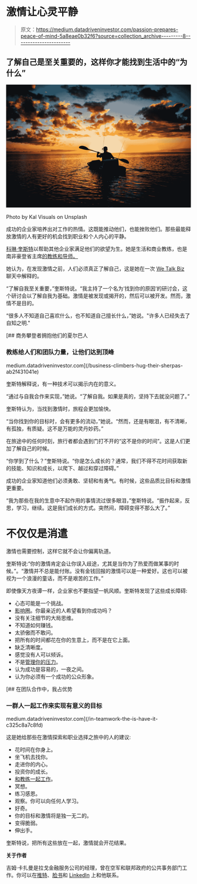 # 激情让心灵平静

> 原文：<https://medium.datadriveninvestor.com/passion-prepares-peace-of-mind-5a8eae0b32f6?source=collection_archive---------8----------------------->

## 了解自己是至关重要的，这样你才能找到生活中的“为什么”

![](img/61b6cbbda2a09390cee6b040ba0e4bad.png)

Photo by Kal Visuals on Unsplash

成功的企业家培养出对工作的热情。这既能推动他们，也能挫败他们。那些最能释放激情的人有更好的机会找到职业和个人内心的平静。

[科琳·奎斯特](https://twitter.com/ColleenQvist)以帮助其他企业家满足他们的欲望为生。她是生活和商业教练，也是南非豪登省主席[的教练和导师。](https://twitter.com/COMENSA)

她认为，在发现激情之前，人们必须真正了解自己，这是她在一次 [We Talk Biz](https://twitter.com/_WeTalk) 聊天中解释的。

“了解自我至关重要，”奎斯特说。“我主持了一个名为‘找到你的原因’的研讨会，这个研讨会以了解自我为基础。激情是被发现或揭开的，然后可以被开发。然而，激情不是目的。

“很多人不知道自己喜欢什么，也不知道自己擅长什么，”她说。"许多人已经失去了自知之明."

[](/business-climbers-hug-their-sherpas-ab2f431041e) [## 商务攀登者拥抱他们的夏尔巴人

### 教练给人们和团队力量，让他们达到顶峰

medium.datadriveninvestor.com](/business-climbers-hug-their-sherpas-ab2f431041e) 

奎斯特解释说，有一种技术可以揭示内在的意义。

“通过与自我合作来实现，”她说。“了解自我。如果是真的，坚持下去就没问题了。”

奎斯特认为，当找到激情时，旅程会更加愉快。

“当你找到你的目标时，会有更多的流动，”她说。“然而，还是有眼泪，有不清晰，有孤独，有质疑。这不是万能的灵丹妙药。”

在旅途中的任何时刻，旅行者都会遇到门打不开的“这不是你的时间”。这是人们更加了解自己的时候。

“你学到了什么？”奎斯特说。“你是怎么成长的？通常，我们不得不花时间获取新的技能、知识和成长，以爬下、越过和穿过障碍。”

成功的企业家知道他们必须勇敢、坚韧和有勇气。有时候，这些品质比目标和激情更重要。

“我为那些在我的生意中不起作用的事情流过很多眼泪，”奎斯特说。“振作起来，反思，学习，继续。这是我们成长的方式。突然间，障碍变得不那么大了。”

# 不仅仅是消遣

激情也需要控制，这样它就不会让你偏离轨道。

奎斯特说:“你的激情肯定会让你误入歧途，尤其是当你为了热爱而做某事的时候。”。“激情并不总是能付账。没有金钱回报的激情可以是一种爱好。这也可以被视为一个浪漫的童话，而不是艰苦的工作。”

即使像天方夜谭一样，企业家也不要指望一帆风顺。奎斯特发现了这些成长障碍:

*   心态可能是一个挑战。
*   [影响圈](https://www.datadriveninvestor.com/2019/09/27/circles-keep-businesses-well-rounded/)。你最亲近的人希望看到你成功吗？
*   没有关注细节的大局思维。
*   不知道如何赚钱。
*   太骄傲而不敢问。
*   把所有的时间都花在你的生意上，而不是在它上面。
*   缺乏清晰度。
*   感觉没有人可以倾诉。
*   不是[管理你的压力](https://www.datadriveninvestor.com/2019/05/26/workplace-must-support-mental-health/)。
*   认为成功是容易的，一夜之间。
*   认为你必须有一个成功的公众形象。

[](/in-teamwork-the-is-have-it-c325c8a7c8fd) [## 在团队合作中，我占优势

### 一群人一起工作来实现有意义的目标

medium.datadriveninvestor.com](/in-teamwork-the-is-have-it-c325c8a7c8fd) 

这是她给那些在激情探索和职业选择之旅中的人的建议:

*   花时间在你身上。
*   坐飞机去找你。
*   走进你的内心。
*   投资你的成长。
*   [和教练一起工作](https://www.datadriveninvestor.com/2019/11/27/the-proof-is-in-the-coaching/)。
*   冥想。
*   练习感恩。
*   观察。你可以向任何人学习。
*   好奇。
*   你的目标和激情将是独一无二的。
*   变得脆弱。
*   伸出手。

奎斯特说，把所有这些放在一起，激情就会开花结果。

**关于作者**

吉姆·卡扎曼是拉戈金融服务公司的经理，曾在空军和联邦政府的公共事务部门工作。你可以在[推特](https://twitter.com/JKatzaman)、[脸书](https://www.facebook.com/jim.katzaman)和 [LinkedIn](https://www.linkedin.com/in/jim-katzaman-33641b21/) 上和他联系。